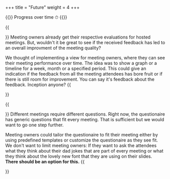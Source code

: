 +++
title = "Future"
weight = 4
+++

{{<quote>}}
Progress over time ⏱
{{</quote>}}
 
{{<section title="Evaluation timeline">}}
Meeting owners already get their respective evaluations for hosted meetings. But, wouldn't it be great to see if the received feedback has led to an overall improvment of the meeting quality?
 
We thought of implementing a view for meeting owners, where they can see their meeting performance over time. The idea was to show a graph or a timeline for a week, month or a specified period. This could give an indication if the feedback from all the meeting attendees has bore fruit or if there is still room for improvement. You can say it's feedback about the feedback. Inception anyone?
{{</section>}}

{{<section title="Questionaire Templates & Custom Questionaire">}}
Different meetings require different questions. Right now, the questionaire has generic questions that fit every meeting. That is sufficient but we would want to go one step further. 

Meeting owners could tailor the questionaire to fit their meeting either by using predefined templates or customize the questionaire as they see fit. We don't want to limit meeting owners: If they want to ask the attendees what they think about their dad jokes that are part of every meeting or what they think about the lovely new font that they are using on their slides. **There should be an option for this.**
{{</section>}}